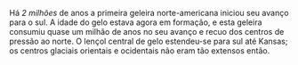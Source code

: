 ﻿Há *2 milhões* de anos a primeira geleira norte-americana iniciou seu avanço para o sul. A idade do gelo estava agora em formação, e esta geleira consumiu quase um milhão de anos no seu avanço e recuo dos centros de pressão ao norte. O lençol central de gelo estendeu-se para sul até Kansas; os centros glaciais orientais e ocidentais não eram tão extensos então.